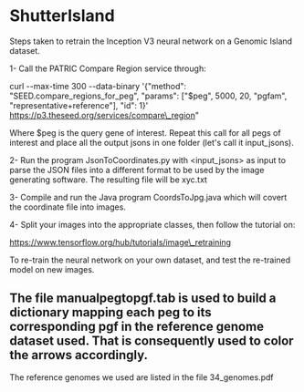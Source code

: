 # ShutterIsland

Steps taken to retrain the Inception V3 neural network on a Genomic Island dataset. 

1- Call the PATRIC Compare Region service through: 

curl --max-time 300 --data-binary '{\"method\": \"SEED.compare\_regions\_for\_peg\", \"params\": [\"$peg\", 5000, 20, \"pgfam\", \"representative+reference\"], \"id\": 1}' https://p3.theseed.org/services/compare\_region"

Where $peg is the query gene of interest. Repeat this call for all pegs of interest and place all the output jsons in one folder (let's call it input\_jsons). 

2- Run the program JsonToCoordinates.py with <input\_jsons> as input to parse the JSON files into a different format to be used by the image generating software. The resulting file will be xyc.txt

3- Compile and run the Java program CoordsToJpg.java which will covert the coordinate file into images. 

4- Split your images into the appropriate classes, then follow the tutorial on:

https://www.tensorflow.org/hub/tutorials/image\_retraining

To re-train the neural network on your own dataset, and test the re-trained model on new images.


The file manualpegtopgf.tab is used to build a dictionary mapping each peg to its corresponding pgf in the reference genome dataset used. That is consequently used to color the arrows accordingly. 
-- 

The reference genomes we used are listed in the file 34\_genomes.pdf
